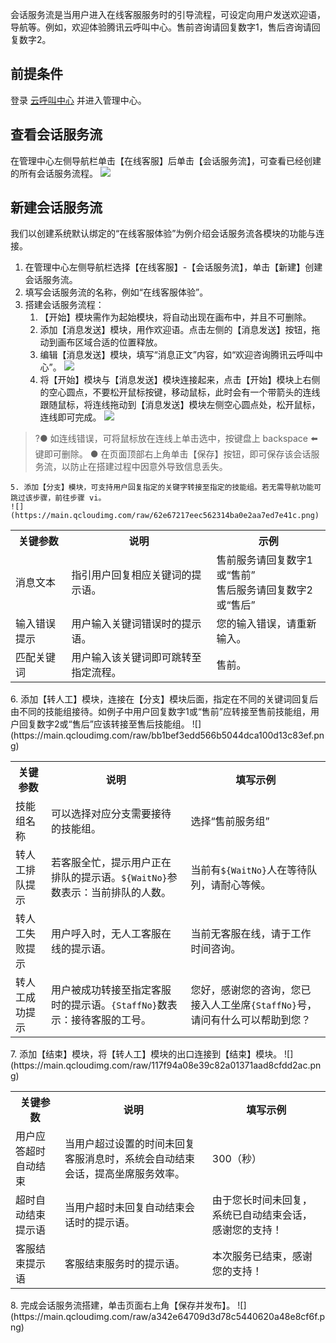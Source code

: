 会话服务流是当用户进入在线客服服务时的引导流程，可设定向用户发送欢迎语，导航等。例如，欢迎体验腾讯云呼叫中心。售前咨询请回复数字1，售后咨询请回复数字2。
## 前提条件
登录 [云呼叫中心](https://tccc.qcloud.com/login) 并进入管理中心。
## 查看会话服务流
在管理中心左侧导航栏单击【在线客服】后单击【会话服务流】，可查看已经创建的所有会话服务流程。
![](https://main.qcloudimg.com/raw/b838e80a84d3aa5b39aef9d4485231b3.png)

## 新建会话服务流
我们以创建系统默认绑定的“在线客服体验”为例介绍会话服务流各模块的功能与连接。
1. 在管理中心左侧导航栏选择【在线客服】-【会话服务流】，单击【新建】创建会话服务流。
2. 填写会话服务流的名称，例如“在线客服体验”。
3. 搭建会话服务流程：
	1. 【开始】模块需作为起始模块，将自动出现在画布中，并且不可删除。
	2. 添加【消息发送】模块，用作欢迎语。点击左侧的【消息发送】按钮，拖动到画布区域合适的位置释放。 
	3. 编辑【消息发送】模块，填写“消息正文”内容，如“欢迎咨询腾讯云呼叫中心”。
![](https://main.qcloudimg.com/raw/e7055246f285cd21fbc9f2cc138ccb74.png)
	4. 将【开始】模块与【消息发送】模块连接起来，点击【开始】模块上右侧的空心圆点，不要松开鼠标按键，移动鼠标，此时会有一个带箭头的连线跟随鼠标，将连线拖动到【消息发送】模块左侧空心圆点处，松开鼠标，连线即可完成。
![](https://main.qcloudimg.com/raw/413c92ad3b26bc5a800da17139cddb7a.png)
>?● 如连线错误，可将鼠标放在连线上单击选中，按键盘上 backspace ⬅️ 键即可删除。
● 在页面顶部右上角单击【保存】按钮，即可保存该会话服务流，以防止在搭建过程中因意外导致信息丢失。
>
	5. 添加【分支】模块，可支持用户回复指定的关键字转接至指定的技能组。若无需导航功能可跳过该步骤，前往步骤 vi。
	![](https://main.qcloudimg.com/raw/62e67217eec562314ba0e2aa7ed7e41c.png)
<escape>
<table>
<tr>
<th>关键参数</th>
<th>说明</th>
<th>示例</th>
</tr>
<tr>
<td>消息文本</td>
<td>指引用户回复相应关键词的提示语。</td>
<td> 售前服务请回复数字1或“售前”<br>售后服务请回复数字2或“售后”</td>
</tr>
<tr>
<td>输入错误提示</td>
<td >用户输入关键词错误时的提示语。</td>
<td>您的输入错误，请重新输入。</td>
</tr>
<tr>
<td>匹配关键词</td>
<td >用户输入该关键词即可跳转至指定流程。</td>
<td>售前。</td>
</tr>
</table>
</escape>
	6. 添加【转人工】模块，连接在【分支】模块后面，指定在不同的关键词回复后由不同的技能组接待。如例子中用户回复数字1或“售前”应转接至售前技能组，用户回复数字2或“售后”应该转接至售后技能组。
![](https://main.qcloudimg.com/raw/bb1bef3edd566b5044dca100d13c83ef.png)
<escape>
<table>
<tr>
<th>关键参数</th>
<th>说明</th>
<th>填写示例</th>
</tr>
<tr>
<td>技能组名称</td>
<td>可以选择对应分支需要接待的技能组。</td>
<td> 选择“售前服务组”</td>
</tr>
<tr>
<td>转人工排队提示</td>
<td >若客服全忙，提示用户正在排队的提示语。<code>${WaitNo}</code>参数表示：当前排队的人数。</td>
<td>当前有<code>${WaitNo}</code>人在等待队列，请耐心等候。</td>
</tr>
<tr>
<td>转人工失败提示</td>
<td >用户呼入时，无人工客服在线的提示语。</td>
<td>当前无客服在线，请于工作时间咨询。</td>
</tr>
<tr>
<td>转人工成功提示</td>
<td >用户被成功转接至指定客服时的提示语。<code>{StaffNo}</code>数表示：接待客服的工号。</td>
<td>您好，感谢您的咨询，您已接入人工坐席<code>{StaffNo}</code>号，请问有什么可以帮助到您？</td>
</tr>
</table>
</escape>
	7. 添加【结束】模块，将【转人工】模块的出口连接到【结束】模块。
![](https://main.qcloudimg.com/raw/117f94a08e39c82a01371aad8cfdd2ac.png)
<escape>
<table>
<tr>
<th>关键参数</th>
<th>说明</th>
<th>填写示例</th>
</tr>
<tr>
<td>用户应答超时自动结束</td>
<td>当用户超过设置的时间未回复客服消息时，系统会自动结束会话，提高坐席服务效率。</td>
<td> 300（秒）</td>
</tr>
<tr>
<td>超时自动结束提示语</td>
<td >当用户超时未回复自动结束会话时的提示语。</td>
<td>由于您长时间未回复，系统已自动结束会话，感谢您的支持！</td>
</tr>
<tr>
<td>客服结束提示语</td>
<td >客服结束服务时的提示语。</td>
<td>本次服务已结束，感谢您的支持！ </td>
</tr>
</table>
</escape>
	8. 完成会话服务流搭建，单击页面右上角【保存并发布】。
![](https://main.qcloudimg.com/raw/a342e64709d3d78c5440620a48e8cf6f.png)
